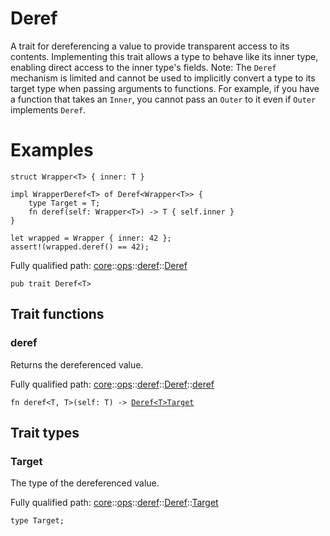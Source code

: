 # Deref

A trait for dereferencing a value to provide transparent access to its contents.
Implementing this trait allows a type to behave like its inner type, enabling direct access to
the inner type's fields.
Note: The `Deref` mechanism is limited and cannot be used to implicitly convert a type to its
target type when passing arguments to functions. For example, if you have a function that takes
an `Inner`, you cannot pass an `Outer` to it even if `Outer` implements `Deref`.
# Examples

```cairo
struct Wrapper<T> { inner: T }

impl WrapperDeref<T> of Deref<Wrapper<T>> {
    type Target = T;
    fn deref(self: Wrapper<T>) -> T { self.inner }
}

let wrapped = Wrapper { inner: 42 };
assert!(wrapped.deref() == 42);
```

Fully qualified path: [core](./core.md)::[ops](./core-ops.md)::[deref](./core-ops-deref.md)::[Deref](./core-ops-deref-Deref.md)

<pre><code class="language-cairo">pub trait Deref&lt;T&gt;</code></pre>

## Trait functions

### deref

Returns the dereferenced value.

Fully qualified path: [core](./core.md)::[ops](./core-ops.md)::[deref](./core-ops-deref.md)::[Deref](./core-ops-deref-Deref.md)::[deref](./core-ops-deref-Deref.md#deref-1)

<pre><code class="language-cairo">fn deref&lt;T, T&gt;(self: T) -&gt; <a href="core-ops-deref-Deref.html">Deref&lt;T&gt;Target</a></code></pre>


## Trait types

### Target

The type of the dereferenced value.

Fully qualified path: [core](./core.md)::[ops](./core-ops.md)::[deref](./core-ops-deref.md)::[Deref](./core-ops-deref-Deref.md)::[Target](./core-ops-deref-Deref.md#target)

<pre><code class="language-cairo">type Target;</code></pre>


